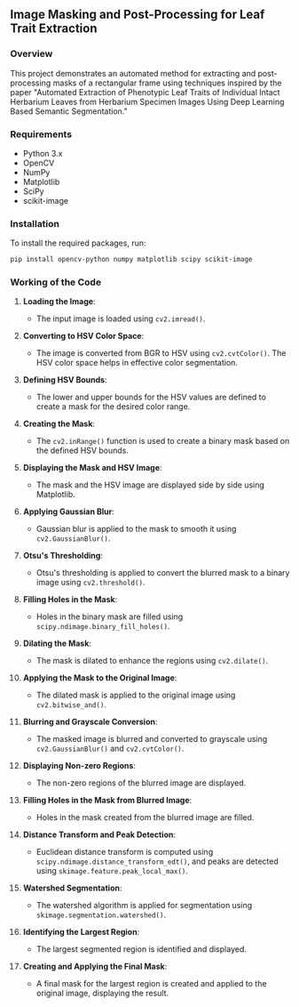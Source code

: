 ## Image Masking and Post-Processing for Leaf Trait Extraction

### Overview

This project demonstrates an automated method for extracting and post-processing masks of a rectangular frame using techniques inspired by the paper "Automated Extraction of Phenotypic Leaf Traits of Individual Intact Herbarium Leaves from Herbarium Specimen Images Using Deep Learning Based Semantic Segmentation."

### Requirements

- Python 3.x
- OpenCV
- NumPy
- Matplotlib
- SciPy
- scikit-image

### Installation

To install the required packages, run:
```bash
pip install opencv-python numpy matplotlib scipy scikit-image
```

### Working of the Code

1. **Loading the Image**:
   - The input image is loaded using `cv2.imread()`.

2. **Converting to HSV Color Space**:
   - The image is converted from BGR to HSV using `cv2.cvtColor()`. The HSV color space helps in effective color segmentation.

3. **Defining HSV Bounds**:
   - The lower and upper bounds for the HSV values are defined to create a mask for the desired color range.

4. **Creating the Mask**:
   - The `cv2.inRange()` function is used to create a binary mask based on the defined HSV bounds.

5. **Displaying the Mask and HSV Image**:
   - The mask and the HSV image are displayed side by side using Matplotlib.

6. **Applying Gaussian Blur**:
   - Gaussian blur is applied to the mask to smooth it using `cv2.GaussianBlur()`.

7. **Otsu's Thresholding**:
   - Otsu's thresholding is applied to convert the blurred mask to a binary image using `cv2.threshold()`.

8. **Filling Holes in the Mask**:
   - Holes in the binary mask are filled using `scipy.ndimage.binary_fill_holes()`.

9. **Dilating the Mask**:
   - The mask is dilated to enhance the regions using `cv2.dilate()`.

10. **Applying the Mask to the Original Image**:
    - The dilated mask is applied to the original image using `cv2.bitwise_and()`.

11. **Blurring and Grayscale Conversion**:
    - The masked image is blurred and converted to grayscale using `cv2.GaussianBlur()` and `cv2.cvtColor()`.

12. **Displaying Non-zero Regions**:
    - The non-zero regions of the blurred image are displayed.

13. **Filling Holes in the Mask from Blurred Image**:
    - Holes in the mask created from the blurred image are filled.

14. **Distance Transform and Peak Detection**:
    - Euclidean distance transform is computed using `scipy.ndimage.distance_transform_edt()`, and peaks are detected using `skimage.feature.peak_local_max()`.

15. **Watershed Segmentation**:
    - The watershed algorithm is applied for segmentation using `skimage.segmentation.watershed()`.

16. **Identifying the Largest Region**:
    - The largest segmented region is identified and displayed.

17. **Creating and Applying the Final Mask**:
    - A final mask for the largest region is created and applied to the original image, displaying the result.
